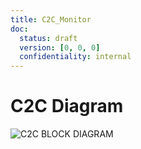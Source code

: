 ```yaml
---
title: C2C_Monitor
doc:
  status: draft
  version: [0, 0, 0]
  confidentiality: internal
---
```


# C2C Diagram

![C2C BLOCK DIAGRAM](img/c2c_monitor_wrapper.drawio.svg)
